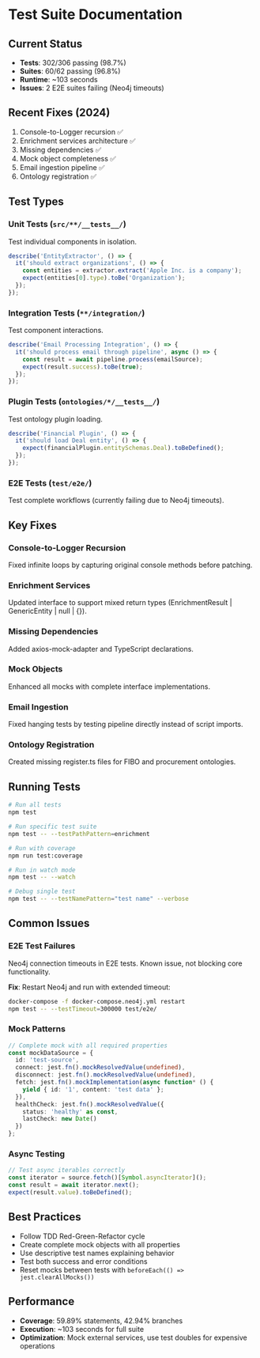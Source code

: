 # Test Suite Documentation

## Current Status
- **Tests**: 302/306 passing (98.7%)
- **Suites**: 60/62 passing (96.8%)
- **Runtime**: ~103 seconds
- **Issues**: 2 E2E suites failing (Neo4j timeouts)

## Recent Fixes (2024)
1. Console-to-Logger recursion ✅
2. Enrichment services architecture ✅
3. Missing dependencies ✅
4. Mock object completeness ✅
5. Email ingestion pipeline ✅
6. Ontology registration ✅

## Test Types

### Unit Tests (`src/**/__tests__/`)
Test individual components in isolation.
```typescript
describe('EntityExtractor', () => {
  it('should extract organizations', () => {
    const entities = extractor.extract('Apple Inc. is a company');
    expect(entities[0].type).toBe('Organization');
  });
});
```

### Integration Tests (`**/integration/`)
Test component interactions.
```typescript
describe('Email Processing Integration', () => {
  it('should process email through pipeline', async () => {
    const result = await pipeline.process(emailSource);
    expect(result.success).toBe(true);
  });
});
```

### Plugin Tests (`ontologies/*/__tests__/`)
Test ontology plugin loading.
```typescript
describe('Financial Plugin', () => {
  it('should load Deal entity', () => {
    expect(financialPlugin.entitySchemas.Deal).toBeDefined();
  });
});
```

### E2E Tests (`test/e2e/`)
Test complete workflows (currently failing due to Neo4j timeouts).

## Key Fixes

### Console-to-Logger Recursion
Fixed infinite loops by capturing original console methods before patching.

### Enrichment Services
Updated interface to support mixed return types (EnrichmentResult | GenericEntity | null | {}).

### Missing Dependencies
Added axios-mock-adapter and TypeScript declarations.

### Mock Objects
Enhanced all mocks with complete interface implementations.

### Email Ingestion
Fixed hanging tests by testing pipeline directly instead of script imports.

### Ontology Registration
Created missing register.ts files for FIBO and procurement ontologies.

## Running Tests

```bash
# Run all tests
npm test

# Run specific test suite
npm test -- --testPathPattern=enrichment

# Run with coverage
npm run test:coverage

# Run in watch mode
npm test -- --watch

# Debug single test
npm test -- --testNamePattern="test name" --verbose
```

## Common Issues

### E2E Test Failures
Neo4j connection timeouts in E2E tests. Known issue, not blocking core functionality.

**Fix**: Restart Neo4j and run with extended timeout:
```bash
docker-compose -f docker-compose.neo4j.yml restart
npm test -- --testTimeout=300000 test/e2e/
```

### Mock Patterns
```typescript
// Complete mock with all required properties
const mockDataSource = {
  id: 'test-source',
  connect: jest.fn().mockResolvedValue(undefined),
  disconnect: jest.fn().mockResolvedValue(undefined),
  fetch: jest.fn().mockImplementation(async function* () {
    yield { id: '1', content: 'test data' };
  }),
  healthCheck: jest.fn().mockResolvedValue({
    status: 'healthy' as const,
    lastCheck: new Date()
  })
};
```

### Async Testing
```typescript
// Test async iterables correctly
const iterator = source.fetch()[Symbol.asyncIterator]();
const result = await iterator.next();
expect(result.value).toBeDefined();
```

## Best Practices

- Follow TDD Red-Green-Refactor cycle
- Create complete mock objects with all properties
- Use descriptive test names explaining behavior
- Test both success and error conditions
- Reset mocks between tests with `beforeEach(() => jest.clearAllMocks())`

## Performance
- **Coverage**: 59.89% statements, 42.94% branches
- **Execution**: ~103 seconds for full suite
- **Optimization**: Mock external services, use test doubles for expensive operations 